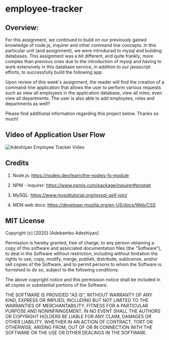 # employee-tracker

## Overview:

For this assignment, we continued to build on our previously gained knowledge of node.js, inquirer and other command line concepts. In this particular unit (and assignment), we were introduced to mysql and building databases. This assignment was a bit different, and quite frankly, more complex than previous ones due to the introduction of mysql and having to work extensively in this database service, in addition to our javascript efforts, to successfully build the following app.

Upon review of this week's assignment, the reader will find the creation of a command-line application that allows the user to perform various requests such as view all employees in the application database, view all roles; even view all departments. The user is also able to add employees, roles and departments as well!!

Please find additional information regarding this project below. Thanks so much!

## Video of Application User Flow

![Adeshiyan Employee Tracker Video](./assets/tracker.gif)

## Credits

1. Node.js: https://nodejs.dev/learn/the-nodejs-fs-module

2. NPM - Inquirer: https://www.npmjs.com/package/inquirer#prompt

3. MySQL: https://www.mysqltutorial.org/mysql-self-join/

4. MDN web docs: https://developer.mozilla.org/en-US/docs/Web/CSS

## MIT License

Copyright (c) [2020] [Adebambo Adeshiyan]

Permission is hereby granted, free of charge, to any person obtaining a copy
of this software and associated documentation files (the "Software"), to deal
in the Software without restriction, including without limitation the rights
to use, copy, modify, merge, publish, distribute, sublicense, and/or sell
copies of the Software, and to permit persons to whom the Software is
furnished to do so, subject to the following conditions:

The above copyright notice and this permission notice shall be included in all
copies or substantial portions of the Software.

THE SOFTWARE IS PROVIDED "AS IS", WITHOUT WARRANTY OF ANY KIND, EXPRESS OR
IMPLIED, INCLUDING BUT NOT LIMITED TO THE WARRANTIES OF MERCHANTABILITY,
FITNESS FOR A PARTICULAR PURPOSE AND NONINFRINGEMENT. IN NO EVENT SHALL THE
AUTHORS OR COPYRIGHT HOLDERS BE LIABLE FOR ANY CLAIM, DAMAGES OR OTHER
LIABILITY, WHETHER IN AN ACTION OF CONTRACT, TORT OR OTHERWISE, ARISING FROM,
OUT OF OR IN CONNECTION WITH THE SOFTWARE OR THE USE OR OTHER DEALINGS IN THE
SOFTWARE.
